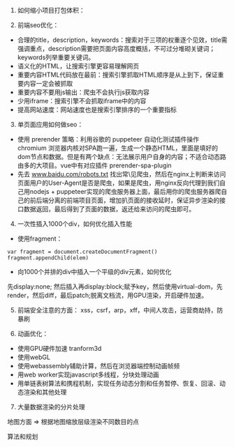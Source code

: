 1. 如何缩小项目打包体积：


2. 前端seo优化：
* 合理的title，description，keywords：搜索对于三项的权重逐个见效，title需强调重点，description需要把页面内容高度概括，不可过分堆砌关键词；keywords列举重要关键词。
* 语义化的HTML，让搜索引擎更容易理解网页
* 重要内容HTML代码放在最前：搜索引擎抓取HTML顺序是从上到下，保证重要内容一定会被抓取
* 重要内容不要用js输出：爬虫不会执行js获取内容
* 少用iframe：搜索引擎不会抓取iframe中的内容
* 提高网站速度：网站速度也是搜索引擎排序的一个重要指标

3. 单页面应用如何做seo：
* 使用 prerender 策略：利用谷歌的 puppeteer 自动化测试插件操作 chromium 浏览器内核对SPA跑一遍，生成一个静态HTML，里面是填好的dom节点和数据。但是有两个缺点：无法展示用户自身的内容；不适合动态路由多的大项目。vue中有对应插件 prerender-spa-plugin
* 先去 www.baidu.com/robots.txt 找出常\见爬虫，然后在nginx上判断来访问页面用户的User-Agent是否是爬虫，如果是爬虫，用nginx反向代理到我们自己用nodejs + puppeteer实现的爬虫服务器上面，最后用你的爬虫服务器爬自己的前后端分离的前端项目页面，增加扒页面的接收延时，保证异步渲染的接口数据返回，最后得到了页面的数据，返还给来访问的爬虫即可。

4. 一次性插入1000个div，如何优化插入性能
* 使用fragment：
```
var fragment = document.createDocumentFragment()
fragment.appendChild(elem)
```
* 向1000个并排的div中插入一个平级的div元素，如何优化

先display:none; 然后插入再display:block;赋予key，然后使用virtual-dom，先render，然后diff，最后patch;脱离文档流，用GPU渲染，开启硬件加速。


5. 前端安全注意的方面：
xss，csrf，arp，xff，中间人攻击，运营商劫持，防暴刷

6. 动画优化：
* 使用GPU硬件加速 tranform3d
* 使用webGL
* 使用webassembly辅助计算，然后在浏览器端控制动画帧频
* 用web worker实现javascript多线程，分块处理动画
* 用单链表树算法和携程机制，实现任务动态分割和任务暂停、恢复、回滚、动态渲染和其他处理


7. 大量数据渲染的分片处理

地图方面 => 根据地图缩放层级渲染不同数目的点

算法和规划